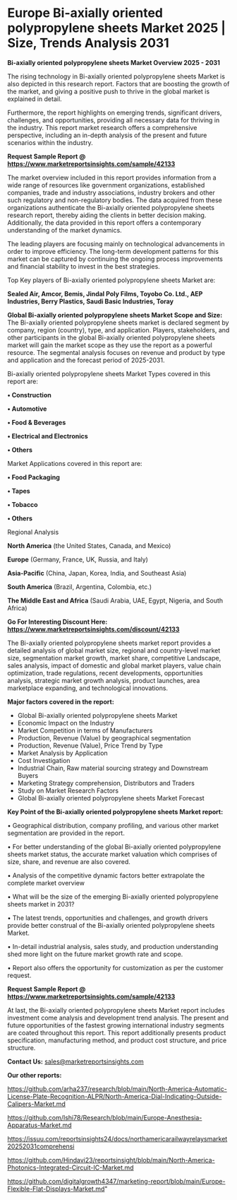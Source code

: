 # Europe Bi-axially oriented polypropylene sheets Market 2025 | Size, Trends Analysis 2031

<Strong> Bi-axially oriented polypropylene sheets Market Overview 2025 - 2031</strong>

The rising technology in Bi-axially oriented polypropylene sheets Market is also depicted in this research report. Factors that are boosting the growth of the market, and giving a positive push to thrive in the global market is explained in detail.

Furthermore, the report highlights on emerging trends, significant drivers, challenges, and opportunities, providing all necessary data for thriving in the industry. This report market research offers a comprehensive perspective, including an in-depth analysis of the present and future scenarios within the industry.

<strong>Request Sample Report @ <a href=https://www.marketreportsinsights.com/sample/42133>https://www.marketreportsinsights.com/sample/42133</a></strong>

The market overview included in this report provides information from a wide range of resources like government organizations, established companies, trade and industry associations, industry brokers and other such regulatory and non-regulatory bodies. The data acquired from these organizations authenticate the Bi-axially oriented polypropylene sheets research report, thereby aiding the clients in better decision making. Additionally, the data provided in this report offers a contemporary understanding of the market dynamics.

The leading players are focusing mainly on technological advancements in order to improve efficiency. The long-term development patterns for this market can be captured by continuing the ongoing process improvements and financial stability to invest in the best strategies.

Top Key players of Bi-axially oriented polypropylene sheets Market are:

<strong>Sealed Air, Amcor, Bemis, Jindal Poly Films, Toyobo Co. Ltd., AEP Industries, Berry Plastics, Saudi Basic Industries, Toray</strong>

<strong><b>Global Bi-axially oriented polypropylene sheets Market Scope and Size:</b></strong>
The Bi-axially oriented polypropylene sheets market is declared segment by company, region (country), type, and application. Players, stakeholders, and other participants in the global Bi-axially oriented polypropylene sheets market will gain the market scope as they use the report as a powerful resource. The segmental analysis focuses on revenue and product by type and application and the forecast period of 2025-2031.

Bi-axially oriented polypropylene sheets Market Types covered in this report are:

<strong>•  Construction

•  Automotive

•  Food & Beverages

•  Electrical and Electronics

•  Others</strong>

Market Applications covered in this report are:

<strong>•  Food Packaging

•  Tapes

•  Tobacco

•  Others</strong> 

Regional Analysis

<strong>North America</strong> (the United States, Canada, and Mexico)

<strong>Europe</strong> (Germany, France, UK, Russia, and Italy)

<strong>Asia-Pacific</strong> (China, Japan, Korea, India, and Southeast Asia)

<strong>South America</strong> (Brazil, Argentina, Colombia, etc.)

<strong>The Middle East and Africa</strong> (Saudi Arabia, UAE, Egypt, Nigeria, and South Africa)

<strong>Go For Interesting Discount Here: <a href=https://www.marketreportsinsights.com/discount/42133>https://www.marketreportsinsights.com/discount/42133</a></strong>

The Bi-axially oriented polypropylene sheets market report provides a detailed analysis of global market size, regional and country-level market size, segmentation market growth, market share, competitive Landscape, sales analysis, impact of domestic and global market players, value chain optimization, trade regulations, recent developments, opportunities analysis, strategic market growth analysis, product launches, area marketplace expanding, and technological innovations.

<strong><b>Major factors covered in the report:</b></strong>
<ul>
  <li>Global Bi-axially oriented polypropylene sheets Market </li>
  <li>Economic Impact on the Industry</li>
  <li>Market Competition in terms of Manufacturers</li>
  <li>Production, Revenue (Value) by geographical segmentation</li>
  <li>Production, Revenue (Value), Price Trend by Type</li>
  <li>Market Analysis by Application</li>
  <li>Cost Investigation</li>
  <li>Industrial Chain, Raw material sourcing strategy and Downstream Buyers</li>
  <li>Marketing Strategy comprehension, Distributors and Traders</li>
  <li>Study on Market Research Factors</li>
  <li>Global Bi-axially oriented polypropylene sheets Market Forecast</li>
</ul>

<strong><b>Key Point of the Bi-axially oriented polypropylene sheets Market report:</b></strong>

• Geographical distribution, company profiling, and various other market segmentation are provided in the report.

• For better understanding of the global Bi-axially oriented polypropylene sheets market status, the accurate market valuation which comprises of size, share, and revenue are also covered.

• Analysis of the competitive dynamic factors better extrapolate the complete market overview

• What will be the size of the emerging Bi-axially oriented polypropylene sheets market in 2031?

• The latest trends, opportunities and challenges, and growth drivers provide better construal of the Bi-axially oriented polypropylene sheets Market.

• In-detail industrial analysis, sales study, and production understanding shed more light on the future market growth rate and scope.

• Report also offers the opportunity for customization as per the customer request.

<strong>Request Sample Report @ <a href=https://www.marketreportsinsights.com/sample/42133>https://www.marketreportsinsights.com/sample/42133</a></strong>

At last, the Bi-axially oriented polypropylene sheets Market report includes investment come analysis and development trend analysis. The present and future opportunities of the fastest growing international industry segments are coated throughout this report. This report additionally presents product specification, manufacturing method, and product cost structure, and price structure.

<strong>Contact Us:</strong>
sales@marketreportsinsights.com

<strong>Our other reports:</strong>

<a href=https://github.com/arha237/research/blob/main/North-America-Automatic-License-Plate-Recognition-ALPR/North-America-Dial-Indicating-Outside-Calipers-Market.md>https://github.com/arha237/research/blob/main/North-America-Automatic-License-Plate-Recognition-ALPR/North-America-Dial-Indicating-Outside-Calipers-Market.md</a>

<a href=https://github.com/Ishi78/Research/blob/main/Europe-Anesthesia-Apparatus-Market.md>https://github.com/Ishi78/Research/blob/main/Europe-Anesthesia-Apparatus-Market.md</a>

<a href=https://issuu.com/reportsinsights24/docs/northamericarailwayrelaysmarket20252031comprehensi>https://issuu.com/reportsinsights24/docs/northamericarailwayrelaysmarket20252031comprehensi</a>

<a href=https://github.com/Hindavi23/reportsinsight/blob/main/North-America-Photonics-Integrated-Circuit-IC-Market.md>https://github.com/Hindavi23/reportsinsight/blob/main/North-America-Photonics-Integrated-Circuit-IC-Market.md</a>

<a href=https://github.com/digitalgrowth4347/marketing-report/blob/main/Europe-Flexible-Flat-Displays-Market.md>https://github.com/digitalgrowth4347/marketing-report/blob/main/Europe-Flexible-Flat-Displays-Market.md</a>"
